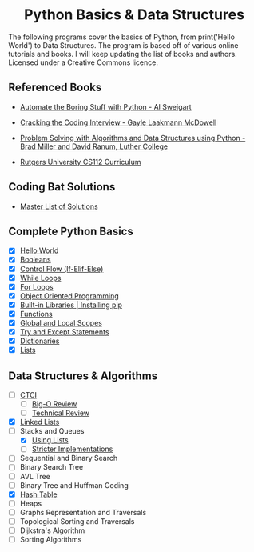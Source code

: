<h1 align="center">Python Basics & Data Structures</h1>

The following programs cover the basics of Python, from print('Hello World') to Data Structures.
The program is based off of various online tutorials and books. I will keep updating
the list of books and authors. Licensed under a Creative Commons licence.

## Referenced Books
+ [Automate the Boring Stuff with Python - Al Sweigart](http://automatetheboringstuff.com/)

+ [Cracking the Coding Interview - Gayle Laakmann McDowell](http://www.crackingthecodinginterview.com/)

+ [Problem Solving with Algorithms and Data Structures using Python -  Brad Miller and David Ranum, Luther College](https://runestone.academy/runestone/books/published/pythonds/index.html)

+ [Rutgers University CS112 Curriculum](https://github.com/USMC1941/CS112-Rutgers)

## Coding Bat Solutions

- [Master List of Solutions](https://github.com/loej/Python-DataStructures/tree/master/Complete%20Python%20Basics/Coding%20Bat%20Solutions)

## Complete Python Basics

- [X] [Hello World](https://github.com/loej/Python-DataStructures/blob/master/Complete%20Python%20Basics/basics-HelloWorld.py)
- [X] [Booleans](https://github.com/loej/Python-DataStructures/blob/master/Complete%20Python%20Basics/boolean.py)
- [X] [Control Flow (If-Elif-Else)](https://github.com/loej/Python-DataStructures/blob/master/Complete%20Python%20Basics/if-ifelse-statements.py)
- [X] [While Loops](https://github.com/loej/Python-DataStructures/blob/master/Complete%20Python%20Basics/while-loops.py)
- [X] [For Loops](https://github.com/loej/Python-DataStructures/blob/master/Complete%20Python%20Basics/for-loops.py)
- [X] [Object Oriented Programming](https://github.com/loej/Python-DataStructures/blob/master/Complete%20Python%20Basics/OOP.py)
- [X] [Built-in Libraries | Installing pip ](https://github.com/loej/Python-DataStructures/blob/master/Complete%20Python%20Basics/built-in.py)
- [X] [Functions](https://github.com/loej/Python-DataStructures/blob/master/Complete%20Python%20Basics/functions.py)
- [X] [Global and Local Scopes](https://github.com/loej/Python-DataStructures/blob/master/Complete%20Python%20Basics/Global-Local-Scope.py)
- [X] [Try and Except Statements](https://github.com/loej/Python-DataStructures/blob/master/Complete%20Python%20Basics/Try-Except-Statements.py)
- [x] [Dictionaries](https://github.com/loej/Python-DataStructures/blob/master/Complete%20Python%20Basics/Dictionaries.py)
- [x] [Lists](https://github.com/loej/Python-DataStructures/blob/master/Complete%20Python%20Basics/Lists.py)

## Data Structures & Algorithms
- [ ] [CTCI](https://github.com/loej/Python-DataStructures/tree/master/Data%20Structures%20%26%20Alogrithms/CTCI)
  - [ ] [Big-O Review](https://github.com/loej/Python-DataStructures/blob/master/Data%20Structures%20%26%20Alogrithms/CTCI/Big-O-Review.md)
  - [ ] [Technical Review](https://github.com/loej/Python-DataStructures/tree/master/Data%20Structures%20%26%20Alogrithms/CTCI/Technical%20Review)
- [X] [Linked Lists](https://github.com/loej/Python-DataStructures/blob/master/Data%20Structures%20%26%20Alogrithms/LinkedLists.py)
- [ ] Stacks and Queues
  - [x] [Using Lists](https://github.com/loej/Python-DataStructures/blob/master/Data%20Structures%20%26%20Alogrithms/Stacks-Queues-LISTS.py)
  - [ ] [Stricter Implementations]()
- [ ] Sequential and Binary Search
- [ ] Binary Search Tree
- [ ] AVL Tree
- [ ] Binary Tree and Huffman Coding
- [x] [Hash Table](https://github.com/loej/Python-DataStructures/blob/master/Data%20Structures%20%26%20Alogrithms/HashTable.py)
- [ ] Heaps
- [ ] Graphs Representation and Traversals
- [ ] Topological Sorting and Traversals
- [ ] Dijkstra's Algorithm
- [ ] Sorting Algorithms

